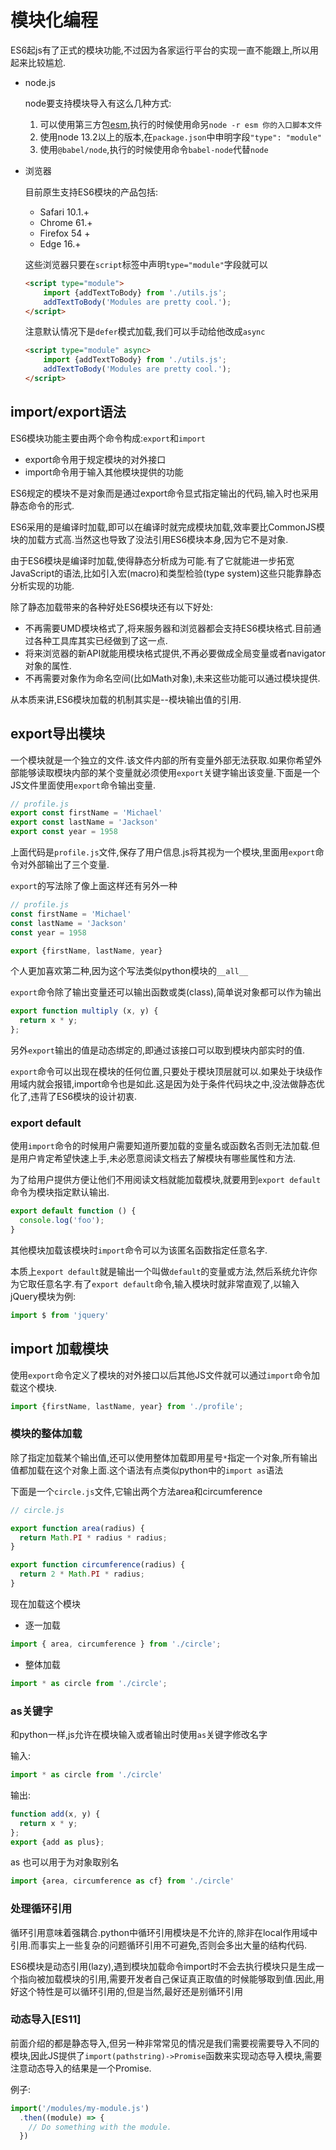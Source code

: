 
# 模块化编程

ES6起js有了正式的模块功能,不过因为各家运行平台的实现一直不能跟上,所以用起来比较尴尬.

+ node.js

    node要支持模块导入有这么几种方式:
    1. 可以使用第三方包[esm](https://www.npmjs.com/package/esm),执行的时候使用命另`node -r esm 你的入口脚本文件`
    2. 使用node 13.2以上的版本,在`package.json`中申明字段`"type": "module"`
    3. 使用`@babel/node`,执行的时候使用命令`babel-node`代替`node`

+ 浏览器

    目前原生支持ES6模块的产品包括:

    + Safari 10.1.+
    + Chrome 61.+
    + Firefox 54 +
    + Edge 16.+

    这些浏览器只要在`script`标签中声明`type="module"`字段就可以

    ```html
    <script type="module"> 
        import {addTextToBody} from './utils.js'; 
        addTextToBody('Modules are pretty cool.'); 
    </script>
    ```

    注意默认情况下是`defer`模式加载,我们可以手动给他改成`async`

    ```html
    <script type="module" async> 
        import {addTextToBody} from './utils.js'; 
        addTextToBody('Modules are pretty cool.'); 
    </script>
    ```

## import/export语法

ES6模块功能主要由两个命令构成:`export`和`import`

+ export命令用于规定模块的对外接口
+ import命令用于输入其他模块提供的功能

ES6规定的模块不是对象而是通过export命令显式指定输出的代码,输入时也采用静态命令的形式.

ES6采用的是编译时加载,即可以在编译时就完成模块加载,效率要比CommonJS模块的加载方式高.当然这也导致了没法引用ES6模块本身,因为它不是对象.

由于ES6模块是编译时加载,使得静态分析成为可能.有了它就能进一步拓宽JavaScript的语法,比如引入宏(macro)和类型检验(type system)这些只能靠静态分析实现的功能.

除了静态加载带来的各种好处ES6模块还有以下好处:

+ 不再需要UMD模块格式了,将来服务器和浏览器都会支持ES6模块格式.目前通过各种工具库其实已经做到了这一点.
+ 将来浏览器的新API就能用模块格式提供,不再必要做成全局变量或者navigator对象的属性.
+ 不再需要对象作为命名空间(比如Math对象),未来这些功能可以通过模块提供.

从本质来讲,ES6模块加载的机制其实是--模块输出值的引用.

## export导出模块

一个模块就是一个独立的文件.该文件内部的所有变量外部无法获取.如果你希望外部能够读取模块内部的某个变量就必须使用`export`关键字输出该变量.下面是一个JS文件里面使用`export`命令输出变量.

```javascript
// profile.js
export const firstName = 'Michael'
export const lastName = 'Jackson'
export const year = 1958
```

上面代码是`profile.js`文件,保存了用户信息.js将其视为一个模块,里面用`export`命令对外部输出了三个变量.

`export`的写法除了像上面这样还有另外一种

```javascript
// profile.js
const firstName = 'Michael'
const lastName = 'Jackson'
const year = 1958

export {firstName, lastName, year}
```

个人更加喜欢第二种,因为这个写法类似python模块的`__all__`

`export`命令除了输出变量还可以输出函数或类(class),简单说对象都可以作为输出

```javascript
export function multiply (x, y) {
  return x * y;
};
```

另外`export`输出的值是动态绑定的,即通过该接口可以取到模块内部实时的值.

`export`命令可以出现在模块的任何位置,只要处于模块顶层就可以.如果处于块级作用域内就会报错,import命令也是如此.这是因为处于条件代码块之中,没法做静态优化了,违背了ES6模块的设计初衷.

### export default

使用`import`命令的时候用户需要知道所要加载的变量名或函数名否则无法加载.但是用户肯定希望快速上手,未必愿意阅读文档去了解模块有哪些属性和方法.

为了给用户提供方便让他们不用阅读文档就能加载模块,就要用到`export default`命令为模块指定默认输出.

```javascript
export default function () {
  console.log('foo');
}
```

其他模块加载该模块时`import`命令可以为该匿名函数指定任意名字.

本质上`export default`就是输出一个叫做`default`的变量或方法,然后系统允许你为它取任意名字.有了`export default`命令,输入模块时就非常直观了,以输入jQuery模块为例:

```javascript
import $ from 'jquery'
```

## import 加载模块

使用`export`命令定义了模块的对外接口以后其他JS文件就可以通过`import`命令加载这个模块.

```javascript
import {firstName, lastName, year} from './profile';

```

### 模块的整体加载

除了指定加载某个输出值,还可以使用整体加载即用星号`*`指定一个对象,所有输出值都加载在这个对象上面.这个语法有点类似python中的`import as`语法

下面是一个`circle.js`文件,它输出两个方法area和circumference

```javascript
// circle.js

export function area(radius) {
  return Math.PI * radius * radius;
}

export function circumference(radius) {
  return 2 * Math.PI * radius;
}
```

现在加载这个模块

+ 逐一加载

```javascript
import { area, circumference } from './circle';
```

+ 整体加载

```javascript
import * as circle from './circle';
```

### as关键字

和python一样,js允许在模块输入或者输出时使用`as`关键字修改名字

输入:

```javascript
import * as circle from './circle'
```

输出:

```javascript
function add(x, y) {
  return x * y;
};
export {add as plus};
```

as 也可以用于为对象取别名

```javascript
import {area, circumference as cf} from './circle'
```

### 处理循环引用

循环引用意味着强耦合.python中循环引用模块是不允许的,除非在local作用域中引用.而事实上一些复杂的问题循环引用不可避免,否则会多出大量的结构代码.

ES6模块是动态引用(lazy),遇到模块加载命令import时不会去执行模块只是生成一个指向被加载模块的引用,需要开发者自己保证真正取值的时候能够取到值.因此,用好这个特性是可以循环引用的,但是当然,最好还是别循环引用

### 动态导入[ES11]

前面介绍的都是静态导入,但另一种非常常见的情况是我们需要视需要导入不同的模块,因此JS提供了`import(pathstring)->Promise`函数来实现动态导入模块,需要注意动态导入的结果是一个Promise.

例子:

```javascript
import('/modules/my-module.js')
  .then((module) => {
    // Do something with the module.
  })
```